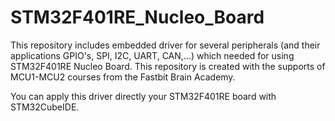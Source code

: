 # STM32F401RE_Nucleo_Board
This repository includes embedded driver for several peripherals (and their applications GPIO's, SPI, I2C, UART, CAN,...) which needed for using STM32F401RE Nucleo Board. This repository is created with the supports of MCU1-MCU2 courses from the Fastbit Brain Academy.

You can apply this driver directly your STM32F401RE board with STM32CubeIDE.
